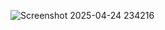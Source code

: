 ![Screenshot 2025-04-24 234216](https://github.com/user-attachments/assets/f42ed7b3-053e-44de-b293-70115c290d04)
